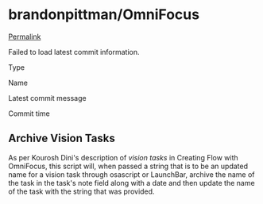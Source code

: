 # brandonpittman/OmniFocus

 [Permalink](https://github.com/brandonpittman/OmniFocus/tree/ce17cc98e14d1752649e82c80487a533075da23a/Archive%20Vision%20Task)

 Failed to load latest commit information.

Type

Name

Latest commit message

Commit time

## Archive Vision Tasks

As per Kourosh Dini's description of _vision tasks_ in Creating Flow with OmniFocus, this script will, when passed a string that is to be an updated name for a vision task through osascript or LaunchBar, archive the name of the task in the task's note field along with a date and then update the name of the task with the string that was provided.

